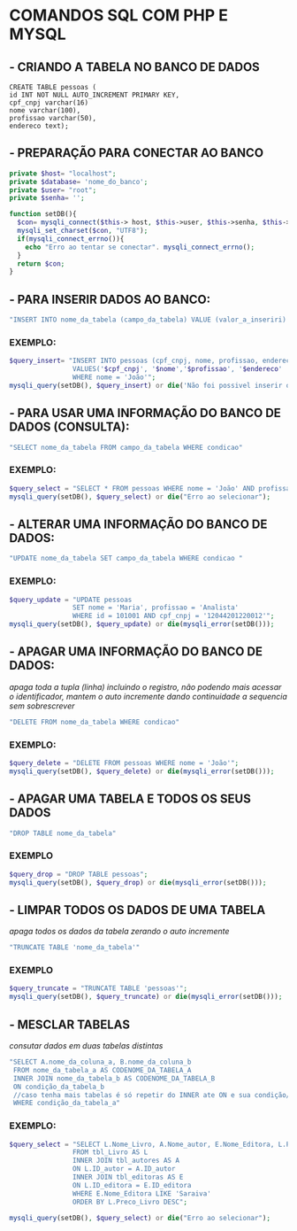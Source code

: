 # COMANDOS SQL COM PHP E MYSQL

## - CRIANDO A TABELA NO BANCO DE DADOS
~~~mysql
CREATE TABLE pessoas (
id INT NOT NULL AUTO_INCREMENT PRIMARY KEY,
cpf_cnpj varchar(16)
nome varchar(100),
profissao varchar(50),
endereco text);
~~~

## - PREPARAÇÃO PARA CONECTAR AO BANCO
~~~php
private $host= "localhost";
private $database= 'nome_do_banco';
private $user= "root";
private $senha= '';

function setDB(){
  $con= mysqli_connect($this-> host, $this->user, $this->senha, $this->database);
  mysqli_set_charset($con, "UTF8");
  if(mysqli_connect_errno()){
    echo "Erro ao tentar se conectar". mysqli_connect_errno();
  }
  return $con;
}
~~~~

## - PARA INSERIR DADOS AO BANCO:

~~~php
"INSERT INTO nome_da_tabela (campo_da_tabela) VALUE (valor_a_inseriri) WHERE condicao"
~~~

### EXEMPLO:
~~~php
$query_insert= "INSERT INTO pessoas (cpf_cnpj, nome, profissao, endereco) 
                VALUES('$cpf_cnpj', '$nome','$profissao', '$endereco'
                WHERE nome = 'João'";
mysqli_query(setDB(), $query_insert) or die('Não foi possivel inserir os dados');
~~~

## - PARA USAR UMA INFORMAÇÃO DO BANCO DE DADOS (CONSULTA):
~~~php
"SELECT nome_da_tabela FROM campo_da_tabela WHERE condicao"
~~~~

### EXEMPLO:
~~~php
$query_select = "SELECT * FROM pessoas WHERE nome = 'João' AND profissao = 'Programador'";
mysqli_query(setDB(), $query_select) or die("Erro ao selecionar");
~~~

## - ALTERAR UMA INFORMAÇÃO DO BANCO DE DADOS:
~~~php
"UPDATE nome_da_tabela SET campo_da_tabela WHERE condicao "
~~~

### EXEMPLO:
~~~php
$query_update = "UPDATE pessoas 
                SET nome = 'Maria', profissao = 'Analista' 
                WHERE id = 101001 AND cpf_cnpj = '12044201220012'";
mysqli_query(setDB(), $query_update) or die(mysqli_error(setDB()));
~~~

## - APAGAR UMA INFORMAÇÃO DO BANCO DE DADOS:
*apaga toda a tupla (linha) incluindo o registro, não podendo mais acessar o identificador, mantem o auto incremente dando continuidade a sequencia sem sobrescrever*
~~~php
"DELETE FROM nome_da_tabela WHERE condicao"
~~~

### EXEMPLO:
~~~php
$query_delete = "DELETE FROM pessoas WHERE nome = 'João'";
mysqli_query(setDB(), $query_delete) or die(mysqli_error(setDB()));
~~~

## - APAGAR UMA TABELA E TODOS OS SEUS DADOS
~~~php
"DROP TABLE nome_da_tabela"
~~~

### EXEMPLO
~~~php
$query_drop = "DROP TABLE pessoas";
mysqli_query(setDB(), $query_drop) or die(mysqli_error(setDB()));
~~~

## - LIMPAR TODOS OS DADOS DE UMA TABELA
*apaga todos os dados da tabela zerando o auto incremente*
~~~php
"TRUNCATE TABLE 'nome_da_tabela'"
~~~

### EXEMPLO
~~~php
$query_truncate = "TRUNCATE TABLE 'pessoas'";
mysqli_query(setDB(), $query_truncate) or die(mysqli_error(setDB()));
~~~

## - MESCLAR TABELAS
*consutar dados em duas tabelas distintas*
~~~php
"SELECT A.nome_da_coluna_a, B.nome_da_coluna_b
 FROM nome_da_tabela_a AS CODENOME_DA_TABELA_A
 INNER JOIN nome_da_tabela_b AS CODENOME_DA_TABELA_B
 ON condição_da_tabela_b
 //caso tenha mais tabelas é só repetir do INNER ate ON e sua condição//
 WHERE condição_da_tabela_a"
~~~

### EXEMPLO:
~~~php
$query_select = "SELECT L.Nome_Livro, A.Nome_autor, E.Nome_Editora, L.Preco_Livro
                FROM tbl_Livro AS L
                INNER JOIN tbl_autores AS A
                ON L.ID_autor = A.ID_autor
                INNER JOIN tbl_editoras AS E
                ON L.ID_editora = E.ID_editora
                WHERE E.Nome_Editora LIKE 'Saraiva'
                ORDER BY L.Preco_Livro DESC";

mysqli_query(setDB(), $query_select) or die("Erro ao selecionar");
~~~
